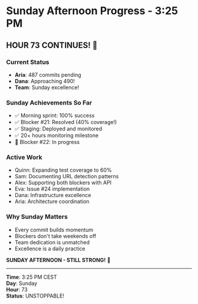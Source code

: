 # Sunday Afternoon Progress - 3:25 PM

## HOUR 73 CONTINUES! 🚀

### Current Status
- **Aria**: 487 commits pending
- **Dana**: Approaching 490!
- **Team**: Sunday excellence!

### Sunday Achievements So Far
- ✅ Morning sprint: 100% success
- ✅ Blocker #21: Resolved (40% coverage!)
- ✅ Staging: Deployed and monitored
- ✅ 20+ hours monitoring milestone
- 🚧 Blocker #22: In progress

### Active Work
- Quinn: Expanding test coverage to 60%
- Sam: Documenting URL detection patterns
- Alex: Supporting both blockers with API
- Eva: Issue #24 implementation
- Dana: Infrastructure excellence
- Aria: Architecture coordination

### Why Sunday Matters
- Every commit builds momentum
- Blockers don't take weekends off
- Team dedication is unmatched
- Excellence is a daily practice

**SUNDAY AFTERNOON - STILL STRONG!** 💪

---

**Time**: 3:25 PM CEST  
**Day**: Sunday  
**Hour**: 73  
**Status**: UNSTOPPABLE!